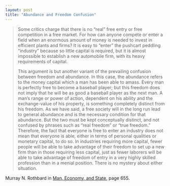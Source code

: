 ```yaml
---
layout: post
title: "Abundance and Freedom Confusion"
---
```

> Some critics charge that there is no “real” free entry or free competition in a free market. For how can anyone compete or enter a field when an enormous amount of money is needed to invest in efficient plants and firms? It is easy to “enter” the pushcart peddling “industry” because so little capital is required, but it is almost impossible to establish a new automobile firm, with its heavy requirements of capital.
> 
> This argument is but another variant of the prevailing confusion between freedom and abundance. In this case, the abundance refers to the money capital which a man has been able to amass. Every man is perfectly free to become a baseball player; but this freedom does not imply that he will be as good a baseball player as the next man. A man’s range or power of action, dependent on his ability and the exchange-value of his property, is something completely distinct from his freedom. As we have said, a free society will in the long run lead to general abundance and is the necessary condition for that abundance. But the two must be kept conceptually distinct, and not confused by phrases such as “real freedom” or “true freedom.” Therefore, the fact that everyone is free to enter an industry does not mean that everyone is able, either in terms of personal qualities or monetary capital, to do so. In industries requiring more capital, fewer people will be able to take advantage of their freedom to set up a new firm than in those requiring less capital, just as fewer laborers will be able to take advantage of freedom of entry in a very highly skilled profession than in a menial position. There is no mystery about either situation.

Murray N. Rothbard in [Man, Economy, and State](https://jeffersonamericas.org/wp-content/uploads/2020/07/Roth3.pdf), page 655.
